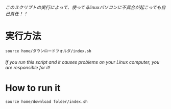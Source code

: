 ###### このスクリプトの実行によって、使ってるlinuxパソコンに不具合が起こっても自己責任！！ 
# 実行方法
`source home/ダウンロードフォルダ/index.sh`

###### If you run this script and it causes problems on your Linux computer, you are responsible for it! 

# How to run it

`source home/download folder/index.sh`
